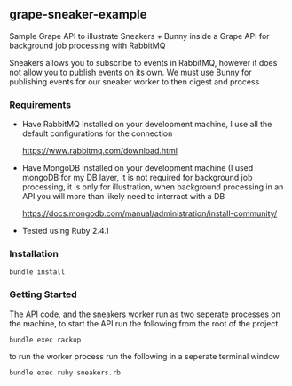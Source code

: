 ## grape-sneaker-example
Sample Grape API to illustrate Sneakers + Bunny inside a Grape API for background job processing with RabbitMQ

Sneakers allows you to subscribe to events in RabbitMQ, however it does not allow you to publish events on its own. We must use Bunny for publishing events for our sneaker worker to then digest and process

### Requirements

- Have RabbitMQ Installed on your development machine, I use all the default configurations for the connection

  https://www.rabbitmq.com/download.html

- Have MongoDB installed on your development machine (I used mongoDB for my DB layer, it is not required for background job processing, it is only for illustration, when background processing in an API you will more than likely need to interract with a DB

  https://docs.mongodb.com/manual/administration/install-community/

- Tested using Ruby 2.4.1

### Installation

```
bundle install
```

### Getting Started

The API code, and the sneakers worker run as two seperate processes on the machine, to start the API run the following from the root of the project

```
bundle exec rackup
```

to run the worker process run the following in a seperate terminal window

```
bundle exec ruby sneakers.rb
```


